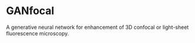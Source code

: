 # GANfocal
A generative neural network for enhancement of 3D confocal or light-sheet fluorescence microscopy.
